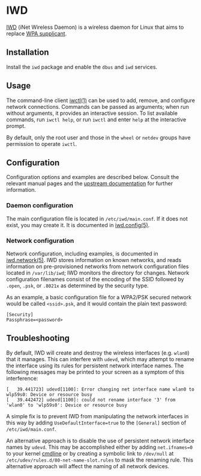 # IWD

[IWD](https://iwd.wiki.kernel.org/) (iNet Wireless Daemon) is a wireless daemon
for Linux that aims to replace [WPA supplicant](./wpa_supplicant.md).

## Installation

Install the `iwd` package and enable the `dbus` and `iwd` services.

## Usage

The command-line client [iwctl(1)](https://man.voidlinux.org/iwctl.1) can be
used to add, remove, and configure network connections. Commands can be passed
as arguments; when run without arguments, it provides an interactive session. To
list available commands, run `iwctl help`, or run `iwctl` and enter `help` at
the interactive prompt.

By default, only the root user and those in the `wheel` or `netdev` groups have
permission to operate `iwctl`.

## Configuration

Configuration options and examples are described below. Consult the relevant
manual pages and the [upstream
documentation](https://iwd.wiki.kernel.org/networkconfigurationsettings) for
further information.

### Daemon configuration

The main configuration file is located in `/etc/iwd/main.conf`. If it does not
exist, you may create it. It is documented in
[iwd.config(5)](https://man.voidlinux.org/iwd.config.5).

### Network configuration

Network configuration, including examples, is documented in
[iwd.network(5)](https://man.voidlinux.org/iwd.network.5). IWD stores
information on known networks, and reads information on pre-provisioned networks
from network configuration files located in `/var/lib/iwd`; IWD monitors the
directory for changes. Network configuration filenames consist of the encoding
of the SSID followed by `.open`, `.psk`, or `.8021x` as determined by the
security type.

As an example, a basic configuration file for a WPA2/PSK secured network would
be called `<ssid>.psk`, and it would contain the plain text password:

```
[Security]
Passphrase=<password>
```

## Troubleshooting

By default, IWD will create and destroy the wireless interfaces (e.g. `wlan0`)
that it manages. This can interfere with `udevd`, which may attempt to rename
the interface using its rules for persistent network interface names. The
following messages may be printed to your screen as a symptom of this
interference:

```
[   39.441723] udevd[1100]: Error changing net interface name wlan0 to wlp59s0: Device or resource busy
[   39.442472] udevd[1100]: could not rename interface '3' from 'wlan0' to 'wlp59s0': Device or resource busy
```

A simple fix is to prevent IWD from manipulating the network interfaces in this
way by adding `UseDefaultInterface=true` to the `[General]` section of
`/etc/iwd/main.conf`.

An alternative approach is to disable the use of persistent network interface
names by `udevd`. This may be accomplished either by adding `net.ifnames=0` to
your kernel [cmdline](../kernel.md#cmdline) or by creating a symbolic link to
`/dev/null` at `/etc/udev/rules.d/80-net-name-slot.rules` to mask the renaming
rule. This alternative approach will affect the naming of all network devices.
